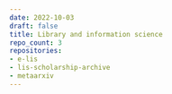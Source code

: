 ```yaml
---
date: 2022-10-03
draft: false
title: Library and information science
repo_count: 3
repositories:
- e-lis
- lis-scholarship-archive
- metaarxiv
---
```



